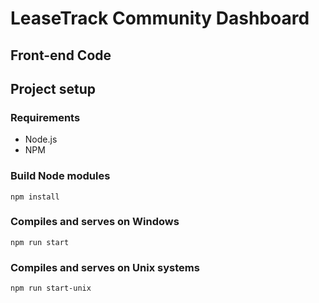# LeaseTrack Community Dashboard
## Front-end Code

## Project setup

### Requirements
- Node.js
- NPM

### Build Node modules
```
npm install
```

### Compiles and serves on Windows
```
npm run start
```

### Compiles and serves on Unix systems
```
npm run start-unix
```
